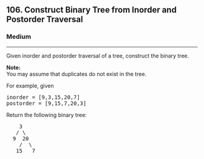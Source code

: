 <h2>106. Construct Binary Tree from Inorder and Postorder Traversal</h2><h3>Medium</h3><hr><div><p>Given inorder and postorder traversal of a tree, construct the binary tree.</p>

<p><strong>Note:</strong><br>
You may assume that duplicates do not exist in the tree.</p>

<p>For example, given</p>

<pre>inorder =&nbsp;[9,3,15,20,7]
postorder = [9,15,7,20,3]</pre>

<p>Return the following binary tree:</p>

<pre>    3
   / \
  9  20
    /  \
   15   7
</pre>
</div>